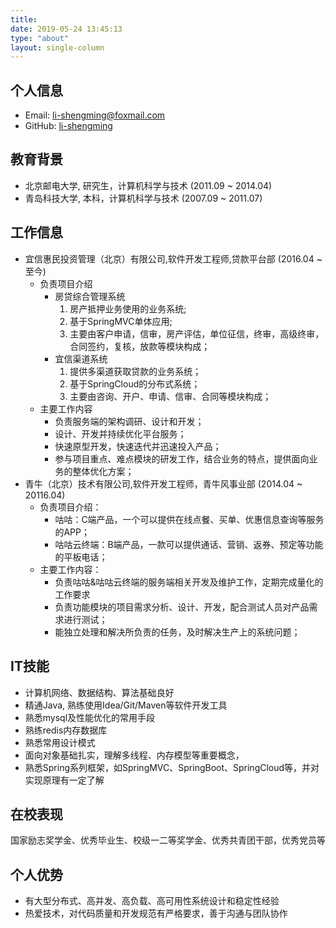 ```yaml
---
title: 
date: 2019-05-24 13:45:13
type: "about"
layout: single-column
---
```

## 个人信息
- Email: li-shengming@foxmail.com
- GitHub: [li-shengming](https://github.com/li-shengming)

## 教育背景
- 北京邮电大学, 研究生，计算机科学与技术 (2011.09 ~ 2014.04)
- 青岛科技大学, 本科，计算机科学与技术 (2007.09 ~ 2011.07)

## 工作信息
- 宜信惠民投资管理（北京）有限公司,软件开发工程师,贷款平台部 (2016.04 ~ 至今)
    - 负责项目介绍
        - 房贷综合管理系统
            1) 房产抵押业务使用的业务系统;
            2) 基于SpringMVC单体应用;
            3) 主要由客户申请，信审，房产评估，单位征信，终审，高级终审，合同签约，复核，放款等模块构成；
        - 宜信渠道系统
            1) 提供多渠道获取贷款的业务系统；
            2) 基于SpringCloud的分布式系统；
            3) 主要由咨询、开户、申请、信审、合同等模块构成；
    - 主要工作内容
        - 负责服务端的架构调研、设计和开发；
        - 设计、开发并持续优化平台服务；
        - 快速原型开发，快速迭代并迅速投入产品；  
        - 参与项目重点、难点模块的研发工作，结合业务的特点，提供面向业务的整体优化方案；
- 青牛（北京）技术有限公司,软件开发工程师，青牛风事业部 (2014.04 ~ 20116.04)
    - 负责项目介绍：
        - 咕咕：C端产品，一个可以提供在线点餐、买单、优惠信息查询等服务的APP；
        - 咕咕云终端：B端产品，一款可以提供通话、营销、返券、预定等功能的平板电话；
    - 主要工作内容：
        - 负责咕咕&咕咕云终端的服务端相关开发及维护工作，定期完成量化的工作要求
        - 负责功能模块的项目需求分析、设计、开发，配合测试人员对产品需求进行测试；
        - 能独立处理和解决所负责的任务，及时解决生产上的系统问题；

## IT技能
- 计算机网络、数据结构、算法基础良好
- 精通Java, 熟练使用Idea/Git/Maven等软件开发工具
- 熟悉mysql及性能优化的常用手段
- 熟练redis内存数据库
- 熟悉常用设计模式
- 面向对象基础扎实，理解多线程、内存模型等重要概念，
- 熟悉Spring系列框架，如SpringMVC、SpringBoot、SpringCloud等，并对实现原理有一定了解

## 在校表现
国家励志奖学金、优秀毕业生、校级一二等奖学金、优秀共青团干部，优秀党员等

## 个人优势
- 有大型分布式、高并发、高负载、高可用性系统设计和稳定性经验
- 热爱技术，对代码质量和开发规范有严格要求，善于沟通与团队协作
